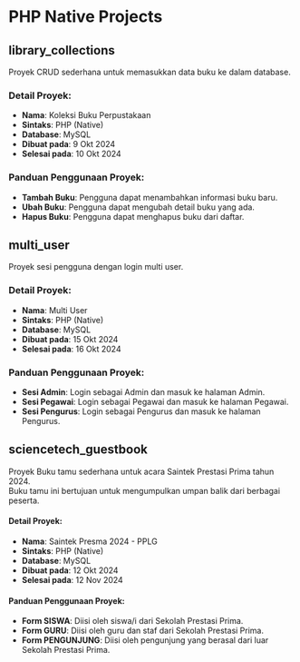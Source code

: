 # PHP Native Projects


## library_collections

Proyek CRUD sederhana untuk memasukkan data buku ke dalam database.

### Detail Proyek:
- **Nama**: Koleksi Buku Perpustakaan
- **Sintaks**: PHP (Native)
- **Database**: MySQL
- **Dibuat pada**: 9 Okt 2024
- **Selesai pada**: 10 Okt 2024

### Panduan Penggunaan Proyek:
- **Tambah Buku**: Pengguna dapat menambahkan informasi buku baru.
- **Ubah Buku**: Pengguna dapat mengubah detail buku yang ada.
- **Hapus Buku**: Pengguna dapat menghapus buku dari daftar.


## multi_user

Proyek sesi pengguna dengan login multi user.

### Detail Proyek:
- **Nama**: Multi User
- **Sintaks**: PHP (Native)
- **Database**: MySQL
- **Dibuat pada**: 15 Okt 2024
- **Selesai pada**: 16 Okt 2024

### Panduan Penggunaan Proyek:
- **Sesi Admin**: Login sebagai Admin dan masuk ke halaman Admin.
- **Sesi Pegawai**: Login sebagai Pegawai dan masuk ke halaman Pegawai.
- **Sesi Pengurus**: Login sebagai Pengurus dan masuk ke halaman Pengurus.


## sciencetech_guestbook

Proyek Buku tamu sederhana untuk acara Saintek Prestasi Prima tahun 2024.  
Buku tamu ini bertujuan untuk mengumpulkan umpan balik dari berbagai peserta.

#### Detail Proyek:
- **Nama**: Saintek Presma 2024 - PPLG
- **Sintaks**: PHP (Native)
- **Database**: MySQL
- **Dibuat pada**: 12 Okt 2024
- **Selesai pada**: 12 Nov 2024

#### Panduan Penggunaan Proyek:
- **Form SISWA**: Diisi oleh siswa/i dari Sekolah Prestasi Prima.
- **Form GURU**: Diisi oleh guru dan staf dari Sekolah Prestasi Prima.
- **Form PENGUNJUNG**: Diisi oleh pengunjung yang berasal dari luar Sekolah Prestasi Prima.

